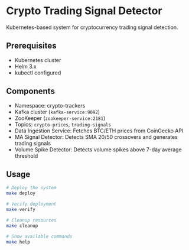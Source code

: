 # Crypto Trading Signal Detector

Kubernetes-based system for cryptocurrency trading signal detection.

## Prerequisites

- Kubernetes cluster
- Helm 3.x
- kubectl configured

## Components

- Namespace: crypto-trackers
- Kafka cluster (`kafka-service:9092`)
- ZooKeeper (`zookeeper-service:2181`)
- Topics: `crypto-prices`, `trading-signals`
- Data Ingestion Service: Fetches BTC/ETH prices from CoinGecko API
- MA Signal Detector: Detects SMA 20/50 crossovers and generates trading signals
- Volume Spike Detector: Detects volume spikes above 7-day average threshold

## Usage

```bash
# Deploy the system
make deploy

# Verify deployment
make verify

# Cleanup resources
make cleanup

# Show available commands
make help
```
